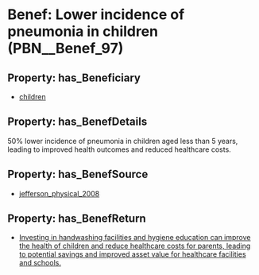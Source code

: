 # Benef: __Lower incidence of pneumonia in children__ (PBN__Benef_97)

## Property: has_Beneficiary

* [children](../Stakeholder/PBN__Stakeholder_62)

## Property: has_BenefDetails

50% lower incidence of pneumonia in children aged less than 5 years, leading to improved health outcomes and reduced healthcare costs.

## Property: has_BenefSource

* [jefferson_physical_2008](../Article/PBN__Article_22)

## Property: has_BenefReturn

* [Investing in handwashing facilities and hygiene education can improve the health of children and reduce healthcare costs for parents, leading to potential savings and improved asset value for healthcare facilities and schools.](../BenefReturn/PBN__BenefReturn_96)

